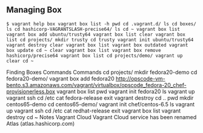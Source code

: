 ## Managing Box
```
$ vagrant help box vagrant box list -h pwd cd .vagrant.d/ ls cd boxes/ ls cd hashicorp-VAGRANTSLASH-precise64/ ls cd ~ vagrant box list vagrant box add ubuntu/trusty64 vagrant box list clear vagrant box list cd projects/ mkdir trusty cd trusty vagrant init ubuntu/trusty64 vagrant destroy clear vagrant box list vagrant box outdated vagrant box update cd ~ clear vagrant box list vagrant box remove hashicorp/precise64 vagrant box list cd projects/demo/ vagrant up clear cd ~ 
```
Finding Boxes Commands Commands cd projects/ mkdir fedora20-demo cd fedora20-demo/ vagrant box add fedora20 http://opscode-vm-bento.s3.amazonaws.com/vagrant/virtualbox/opscode_fedora-20_chef-provisionerless.box vagrant box list pwd vagrant init fedora20 ls vagrant up vagrant ssh cd /etc cat fedora-release exit vagrant destroy cd .. pwd mkdir centos65-demo cd centos65-demo/ vagrant init chef/centos-6.5 ls vagrant up vagrant ssh cd /etc cat redhat-release exit vagrant box list vagrant destroy cd ~ Notes Vagrant Cloud Vagrant Cloud service has been renamed Atlas (atlas.hashicorp.com)
<!--stackedit_data:
eyJoaXN0b3J5IjpbNDQ5NjMyNTQzXX0=
-->